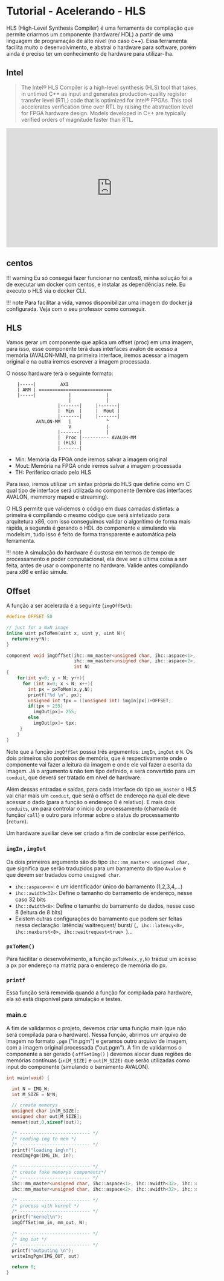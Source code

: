 # Tutorial - Acelerando - HLS

HLS (High-Level Synthesis Compiler) é uma ferramenta de compilação que permite
criarmos um componente (hardware/ HDL) a partir de uma linguagem de programação
de alto nível (no caso c++). Essa ferramenta facilita muito o desenvolvimento, e
abstrai o hardware para software, porém ainda é preciso ter um conhecimento de
hardware para utilizar-lha.

## Intel

> The Intel® HLS Compiler is a high-level synthesis (HLS) tool that takes in untimed C++ as input and generates production-quality register transfer level (RTL) code that is optimized for Intel® FPGAs. This tool accelerates verification time over RTL by raising the abstraction level for FPGA hardware design. Models developed in C++ are typically verified orders of magnitude faster than RTL.

<iframe width="560" height="315" src="https://www.youtube.com/embed/hEbfAU_1x8k" frameborder="0" allow="accelerometer; autoplay; encrypted-media; gyroscope; picture-in-picture" allowfullscreen></iframe>

## centos

!!! warning
    Eu só consegui fazer funcionar no centos6, minha solução foi a de executar
    um docker com centos, e instalar as dependências nele. Eu executo o HLS via o
    docker CLI. 
    
!!! note
    Para facilitar a vida, vamos disponibilizar uma imagem do docker já configurada.
    Veja com o seu professor como conseguir.

## HLS

Vamos gerar um componente que aplica um offset (proc) em uma imagem, para isso, esse
componente terá duas interfaces avalon de acesso a memória (AVALON-MM), na
primeira interface, iremos acessar a imagem original e na outra iremos escrever
a imagem processada. 

O nosso hardware terá o seguinte formato:

```
    |-----|         AXI
    | ARM | ===========================
    |-----|            |             |
                       |             |
                   |-------|     |-------|
                   |  Min  |     |  Mout |
                   |-------|     |-------|
           AVALON-MM   |             ^
                       V             |
                   |-------|         |
                   |  Proc |---------- AVALON-MM
                   | (HLS) |
                   |-------|  
```

- Min: Memória da FPGA onde iremos salvar a imagem original
- Mout: Memória na FPGA onde iremos salvar a imagem processada
- TH: Periférico criado pelo HLS

Para isso, iremos utilizar um sintax própria do HLS que define como em C qual
tipo de interface será utilizada no componente (lembre das interfaces AVALON,
memmory maped e streaming).

O HLS permite que validemos o código em duas camadas distintas: a primeira é
compilando o mesmo código que será sintetizado para arquitetura x86, com isso
conseguimos validar o algorítimo de forma mais rápida, a segunda é gerando o HDL
do componente e simulando via modelsim, tudo isso é feito de forma transparente
e automática pela ferramenta.

!!! note
    A simulação do hardware é custosa em termos de tempo de processamento e
    poder computacional, ela deve ser a ultima coisa a ser feita, antes de usar
    o componente no hardware. Valide antes compilando para x86 e então simule.
    
## Offset

A função a ser acelerada é a seguinte (`imgOffSet`):

``` c
#define OFFSET 50

// just for a NxN image
inline uint pxToMem(uint x, uint y, uint N){
  return(x+y*N);
}

component void imgOffSet(ihc::mm_master<unsigned char, ihc::aspace<1>, ihc::awidth<32>, ihc::dwidth<8>>& imgIn,
                         ihc::mm_master<unsigned char, ihc::aspace<2>, ihc::awidth<32>, ihc::dwidth<8>>& imgOut,
                         int N)
{
    for(int y=0; y < N; y++){
      for (int x=0; x < N; x++){
        int px = pxToMem(x,y,N);
        printf("%d \n", px);
        unsigned int tpx = ((unsigned int) imgIn[px])+OFFSET;
        if(tpx > 255)
          imgOut[px]= 255;
        else
          imgOut[px]= tpx;
   	 }
	}
}
```

Note que a função `imgOffSet` possui três argumentos: `imgIn`, `imgOut` e `N`.
Os dois primeiros são ponteiros de memória, que é respectivamente onde o
componente vai fazer a leitura da imagem e onde ele vai fazer a escrita da
imagem. Já o argumento `N` não tem tipo definido, e será convertido para um
`conduit`, que deverá ser tratado em nível de hardware.

Além dessas entradas e saídas, para cada interface do tipo `mm_master` o HLS vai
criar mais um `conduit`, que será o offset de endereço na qual ele deve acessar
o dado (para a função o endereço 0 é relativo). E mais dois `conduits`, um para
controlar o inicio do processamento (chamada de função/ `call`) e outro para
informar sobre o status do processamento (`return`).

Um hardware auxiliar deve ser criado a fim de controlar esse periférico.

### `imgIn` , `imgOut`

Os dois primeiros argumento são do tipo `ihc::mm_master< unsigned char,` que significa que serão
traduzidos para um barramento do tipo `Avalon` e que devem ser tradados como
`unsigned char`. 

- `ihc::aspace<n>`: e um identificador único do barramento (1,2,3,4,...)
- `ihc::awidth<32>`: Define o tamanho do barramento de endereço, nesse caso 32 bits
- `ihc::dwidth<8>`: Define o tamanho do barramento de dados, nesse caso 8
  (leitura de 8 bits)
- Existem outras configurações do barramento que podem ser feitas nessa
  declaração: latência/ waitrequest/ burst/ (`, ihc::latency<0>, ihc::maxburst<8>, ihc::waitrequest<true> `)...
  
### `pxToMem()`

Para facilitar o desenvolvimento, a função `pxToMem(x,y,N)` traduz um acesso a
px por endereço na matriz para o endereço de memória do px.

### `printf`

Essa função será removida quando a função for compilada para hardware, ela só
está disponível para simulação e testes.

### main.c

A fim de validarmos o projeto, devemos criar uma função main (que não será
compilada para o hardware). Nessa função, abrimos um arquivo de imagem no
formato `.pgm` ("in.pgm")  e geramos outro arquivo de imagem, com a imagem
original processada ("out.pgm"). A fim de validarmos o componente a ser gerado (
`offSetImg()` ) devemos alocar duas regiões de memórias contínuas (`in[M_SIZE]`
e `out[M_SIZE)` que serão utilizadas como input do componente (simulando o
barramento AVALON).

``` c
int main(void) {

  int N = IMG_W;
  int M_SIZE = N*N;

  // create memorys
  unsigned char in[M_SIZE];
  unsigned char out[M_SIZE];
  memset(out,0,sizeof(out));

  /* -------------------------- */
  /* reading img to mem */
  /* -------------------------- */
  printf("loading img\n");
  readImgPgm(IMG_IN, in);

  /* -------------------------- */
  /* create fake memorys components*/
  /* -------------------------- */
  ihc::mm_master<unsigned char, ihc::aspace<1>, ihc::awidth<32>, ihc::dwidth<8>>mm_in(in, M_SIZE);
  ihc::mm_master<unsigned char, ihc::aspace<2>, ihc::awidth<32>, ihc::dwidth<8>>mm_out(out, M_SIZE);

  /* -------------------------- */
  /* process with kernel */
  /* -------------------------- */
  printf("kernel\n");
  imgOffSet(mm_in, mm_out, N);

  /* -------------------------- */
  /* img out */
  /* -------------------------- */
  printf("outputing \n");
  writeImgPgm(IMG_OUT, out)

  return 0;
}
```


